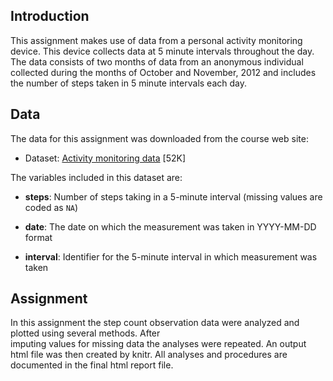 ## Introduction

This assignment makes use of data from a personal activity monitoring
device. This device collects data at 5 minute intervals throughout the
day. The data consists of two months of data from an anonymous
individual collected during the months of October and November, 2012
and includes the number of steps taken in 5 minute intervals each day.

## Data

The data for this assignment was downloaded from the course web site:

* Dataset: [Activity monitoring data](https://d396qusza40orc.cloudfront.net/repdata%2Fdata%2Factivity.zip) [52K]

The variables included in this dataset are:

* **steps**: Number of steps taking in a 5-minute interval (missing
    values are coded as `NA`)

* **date**: The date on which the measurement was taken in YYYY-MM-DD
    format

* **interval**: Identifier for the 5-minute interval in which
    measurement was taken


## Assignment

In this assignment the step count observation data were analyzed and plotted using several methods. After   
imputing values for missing data the analyses were repeated. An output html file was then created by knitr. All analyses and procedures are documented in the final html report file.
